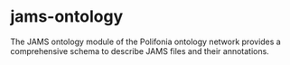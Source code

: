 # jams-ontology
The JAMS ontology module of the Polifonia ontology network provides a comprehensive schema to describe JAMS files and their annotations.
